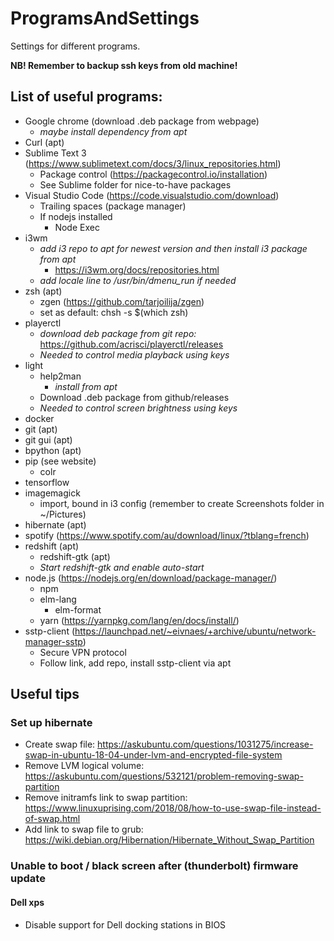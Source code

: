 # ProgramsAndSettings
Settings for different programs.

**NB! Remember to backup ssh keys from old machine!**

## List of useful programs:
- Google chrome (download .deb package from webpage)
    + *maybe install dependency from apt*
- Curl (apt)
- Sublime Text 3 (https://www.sublimetext.com/docs/3/linux_repositories.html)
    + Package control (https://packagecontrol.io/installation)
    + See Sublime folder for nice-to-have packages
- Visual Studio Code (https://code.visualstudio.com/download)
    + Trailing spaces (package manager)
    + If nodejs installed
        - Node Exec
- i3wm
    + *add i3 repo to apt for newest version and then install i3 package from apt*
        - https://i3wm.org/docs/repositories.html
    + *add locale line to /usr/bin/dmenu_run if needed*
- zsh (apt)
    + zgen (https://github.com/tarjoilija/zgen)
    + set as default: chsh -s $(which zsh)
- playerctl
    + *download deb package from git repo:* https://github.com/acrisci/playerctl/releases
    + *Needed to control media playback using keys*
- light
    + help2man
        + *install from apt*
    + Download .deb package from github/releases
    + *Needed to control screen brightness using keys*
- docker
- git (apt)
- git gui (apt)
- bpython (apt)
- pip (see website)
    + colr
- tensorflow
- imagemagick
    + import, bound in i3 config (remember to create Screenshots folder in ~/Pictures)
- hibernate (apt)
- spotify (https://www.spotify.com/au/download/linux/?tblang=french)
- redshift (apt)
    + redshift-gtk (apt)
    + *Start redshift-gtk and enable auto-start*
- node.js (https://nodejs.org/en/download/package-manager/)
    + npm
    - elm-lang
        + elm-format
    + yarn (https://yarnpkg.com/lang/en/docs/install/)
- sstp-client (https://launchpad.net/~eivnaes/+archive/ubuntu/network-manager-sstp)
    + Secure VPN protocol
    + Follow link, add repo, install sstp-client via apt


## Useful tips
### Set up hibernate
- Create swap file: https://askubuntu.com/questions/1031275/increase-swap-in-ubuntu-18-04-under-lvm-and-encrypted-file-system
- Remove LVM logical volume: https://askubuntu.com/questions/532121/problem-removing-swap-partition
- Remove initramfs link to swap partition: https://www.linuxuprising.com/2018/08/how-to-use-swap-file-instead-of-swap.html
- Add link to swap file to grub: https://wiki.debian.org/Hibernation/Hibernate_Without_Swap_Partition

### Unable to boot / black screen after (thunderbolt) firmware update
#### Dell xps
- Disable support for Dell docking stations in BIOS
